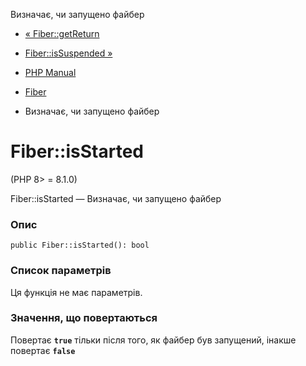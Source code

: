 Визначає, чи запущено файбер

-   [« Fiber::getReturn](fiber.getreturn.md)
    
-   [Fiber::isSuspended »](fiber.issuspended.md)
    
-   [PHP Manual](index.md)
    
-   [Fiber](class.fiber.md)
    
-   Визначає, чи запущено файбер
    

# Fiber::isStarted

(PHP 8> = 8.1.0)

Fiber::isStarted — Визначає, чи запущено файбер

### Опис

```methodsynopsis
public Fiber::isStarted(): bool
```

### Список параметрів

Ця функція не має параметрів.

### Значення, що повертаються

Повертає **`true`** тільки після того, як файбер був запущений, інакше повертає **`false`**